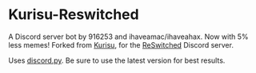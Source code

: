 # Kurisu-Reswitched
A Discord server bot by 916253 and ihaveamac/ihaveahax. Now with 5% less memes! Forked from [Kurisu](https://reswitched.tech/meta/contributing), for the [ReSwitched](https://reswitched.tech/start) Discord server.

Uses [discord.py](https://github.com/Rapptz/discord.py). Be sure to use the latest version for best results.
